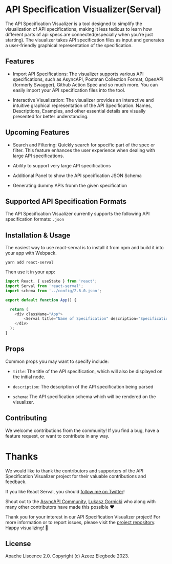 # API Specification Visualizer(Serval)

The API Specification Visualizer is a tool designed to simplify the visualization of API specifications, making it less tedious to learn how different parts of api specs are connected(especially when you’re just starting). The visualizer takes API specification files as input and generates a user-friendly graphical representation of the specification.

## Features

- Import API Specifications: The visualizer supports various API specifications, such as AsyncAPI, Postman Collection Format, OpenAPI (formerly Swagger), Github Action Spec and so much more. You can easily import your API specification files into the tool.

- Interactive Visualization: The visualizer provides an interactive and intuitive graphical representation of the API Specification. Names, Descriptions, Examples, and other essential details are visually presented for better understanding.

## Upcoming Features

- Search and Filtering: Quickly search for specific part of the spec or filter. This feature enhances the user experience when dealing with large API specifications.

- Ability to support very large API specifications

- Additional Panel to show the API specification JSON Schema

- Generating dummy APIs fronm the given specification

## Supported API Specification Formats

The API Specification Visualizer currently supports the following API specification formats:
`.json`


## Installation & Usage

The easiest way to use react-serval is to install it from npm and build it into your app with Webpack.

```
yarn add react-serval
```

Then use it in your app:

```js
import React, { useState } from 'react';
import Serval from 'react-serval';
import schema from '../config/2.6.0.json';

export default function App() {

  return (
    <div className="App">
        <Serval title="Name of Specification" description="Specification Description" schema={schema} />
    </div>
  );
}
```

## Props

Common props you may want to specify include:

- `title`: The title of the API specification, which will also be displayed on the initial node.

- `description`: The description of the API specification being parsed

- `schema`: The API specification schema which will be rendered on the visualizer.


## Contributing
We welcome contributions from the community! If you find a bug, have a feature request, or want to contribute in any way.


# Thanks

We would like to thank the contributors and supporters of the API Specification Visualizer project for their valuable contributions and feedback.

If you like React Serval, you should [follow me on Twitter](https://twitter.com/_acebuild)!

Shout out to the [AsyncAPI Community](https://github.com/asyncapi), [Lukasz Gornicki](https://github.com/derberg) who along with many other contributors have made this possible ❤️

Thank you for your interest in our API Specification Visualizer project! For more information or to report issues, please visit the [project repository](). Happy visualizing! 🚀

## License

Apache Liscence 2.0. Copyright (c) Azeez Elegbede 2023.
